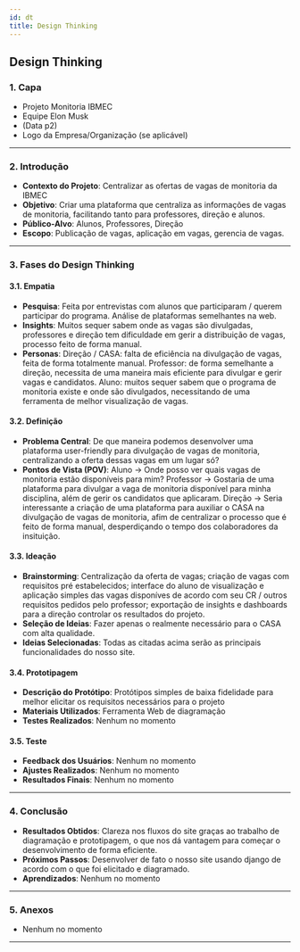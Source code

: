 ```yaml
---
id: dt
title: Design Thinking
---
```


## **Design Thinking**

### **1. Capa**

- Projeto Monitoria IBMEC
- Equipe Elon Musk
- (Data p2)
- Logo da Empresa/Organização (se aplicável)

---

### **2. Introdução**

- **Contexto do Projeto**: Centralizar as ofertas de vagas de monitoria da IBMEC
- **Objetivo**: Criar uma plataforma que centraliza as informações de vagas de monitoria, facilitando tanto para professores, direção e alunos.
- **Público-Alvo**: Alunos, Professores, Direção
- **Escopo**: Publicação de vagas, aplicação em vagas, gerencia de vagas.

---

### **3. Fases do Design Thinking**

#### **3.1. Empatia**

- **Pesquisa**: Feita por entrevistas com alunos que participaram / querem participar do programa.
Análise de plataformas semelhantes na web.
- **Insights**: Muitos sequer sabem onde as vagas são divulgadas, professores e direção tem dificuldade em gerir a distribuição de vagas, processo feito de forma manual.
- **Personas**: Direção / CASA: falta de eficiência na divulgação de vagas, feita de forma totalmente manual. Professor: de forma semelhante a direção, necessita de uma maneira mais eficiente para divulgar e gerir vagas e candidatos. Aluno: muitos sequer sabem que o programa de monitoria existe e onde são divulgados, necessitando de uma ferramenta de melhor visualização de vagas.

#### **3.2. Definição**

- **Problema Central**: De que maneira podemos desenvolver uma plataforma user-friendly para divulgação de vagas de monitoria, centralizando a oferta dessas vagas em um lugar só?
- **Pontos de Vista (POV)**: Aluno -> Onde posso ver quais vagas de monitoria estão disponíveis para mim?
Professor -> Gostaria de uma plataforma para divulgar a vaga de monitoria disponível para minha disciplina, além de gerir os candidatos que aplicaram.
Direção -> Seria interessante a criação de uma plataforma para auxiliar o CASA na divulgação de vagas de monitoria, afim de centralizar o processo que é feito de forma manual, desperdiçando o tempo dos colaboradores da insituição.

#### **3.3. Ideação**

- **Brainstorming**: Centralização da oferta de vagas; criação de vagas com requisitos pré estabelecidos; interface do aluno de visualização e aplicação simples das vagas disponíves de acordo com seu CR / outros requisitos pedidos pelo professor; exportação de insights e dashboards para a direção controlar os resultados do projeto.
- **Seleção de Ideias**: Fazer apenas o realmente necessário para o CASA com alta qualidade.
- **Ideias Selecionadas**: Todas as citadas acima serão as principais funcionalidades do nosso site.

#### **3.4. Prototipagem**

- **Descrição do Protótipo**: Protótipos simples de baixa fidelidade para melhor elicitar os requisitos necessários para o projeto
- **Materiais Utilizados**: Ferramenta Web de diagramação
- **Testes Realizados**: Nenhum no momento

#### **3.5. Teste**

- **Feedback dos Usuários**: Nenhum no momento
- **Ajustes Realizados**:  Nenhum no momento
- **Resultados Finais**:  Nenhum no momento

---

### **4. Conclusão**

- **Resultados Obtidos**: Clareza nos fluxos do site graças ao trabalho de diagramação e prototipagem, o que nos dá vantagem para começar o desenvolvimento de forma eficiente.
- **Próximos Passos**: Desenvolver de fato o nosso site usando django de acordo com o que foi elicitado e diagramado.
- **Aprendizados**:  Nenhum no momento

---

### **5. Anexos**

-  Nenhum no momento

---


